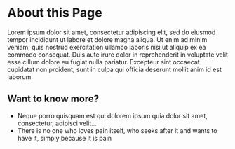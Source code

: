 # About this Page

Lorem ipsum dolor sit amet, consectetur adipiscing elit, sed do eiusmod tempor incididunt ut labore et dolore magna aliqua. Ut enim ad minim veniam, quis nostrud exercitation ullamco laboris nisi ut aliquip ex ea commodo consequat. Duis aute irure dolor in reprehenderit in voluptate velit esse cillum dolore eu fugiat nulla pariatur. Excepteur sint occaecat cupidatat non proident, sunt in culpa qui officia deserunt mollit anim id est laborum.

## Want to know more? 

* Neque porro quisquam est qui dolorem ipsum quia dolor sit amet, consectetur, adipisci velit...
* There is no one who loves pain itself, who seeks after it and wants to have it, simply because it is pain
